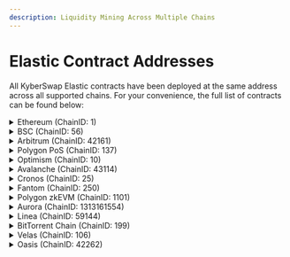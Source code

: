 ```yaml
---
description: Liquidity Mining Across Multiple Chains
---
```


# Elastic Contract Addresses

All KyberSwap Elastic contracts have been deployed at the same address across all supported chains. For your convenience, the full list of contracts can be found below:

<details>

<summary>Ethereum (ChainID: 1)</summary>

* **Factory:** [`0xC7a590291e07B9fe9E64b86c58fD8fC764308C4A`](https://etherscan.io/address/0xC7a590291e07B9fe9E64b86c58fD8fC764308C4A)
* **AntiSnipAttackPositionManager:** [`0xe222fBE074A436145b255442D919E4E3A6c6a480`](https://etherscan.io/address/0xe222fBE074A436145b255442D919E4E3A6c6a480)
* **ERC1967Proxy (PoolOracle):** [`0xD8ac7f696Ae99CD7B689726Cf03c5711Dd8DcDb4`](https://etherscan.io/address/0xD8ac7f696Ae99CD7B689726Cf03c5711Dd8DcDb4)
* **PoolOracle:** [`0x049BeffDB026D6D1D64cFc8fE29Bd12142967B09`](https://etherscan.io/address/0x049BeffDB026D6D1D64cFc8fE29Bd12142967B09)
* **ERC1967Proxy (TokenPositionDescriptor):** [`0x58f1d0F9bFf9D695010C92FB93d100CeF5113f3E`](https://etherscan.io/address/0x58f1d0F9bFf9D695010C92FB93d100CeF5113f3E)
* **TokenPositionDescriptor:** [`0x98565FcAD2080C5c19C3136fa367cE371cD40bD6`](https://etherscan.io/address/0x98565FcAD2080C5c19C3136fa367cE371cD40bD6)
* **Router:** [`0xF9c2b5746c946EF883ab2660BbbB1f10A5bdeAb4`](https://etherscan.io/address/0xF9c2b5746c946EF883ab2660BbbB1f10A5bdeAb4)
* **QouterV2:** [`0x4d47fd5a29904Dae0Ef51b1c450C9750F15D7856`](https://etherscan.io/address/0x4d47fd5a29904Dae0Ef51b1c450C9750F15D7856)
* **TicksFeesReader:** [`0x8Fd8Cb948965d9305999D767A02bf79833EADbB3`](https://etherscan.io/address/0x8Fd8Cb948965d9305999D767A02bf79833EADbB3)

</details>

<details>

<summary>BSC (ChainID: 56)</summary>

* **Factory:** [`0xC7a590291e07B9fe9E64b86c58fD8fC764308C4A`](https://bscscan.com/address/0xC7a590291e07B9fe9E64b86c58fD8fC764308C4A)
* **AntiSnipAttackPositionManager:** [`0xe222fBE074A436145b255442D919E4E3A6c6a480`](https://bscscan.com/address/0xe222fBE074A436145b255442D919E4E3A6c6a480)
* **ERC1967Proxy (PoolOracle):** [`0xD8ac7f696Ae99CD7B689726Cf03c5711Dd8DcDb4`](https://bscscan.com/address/0xD8ac7f696Ae99CD7B689726Cf03c5711Dd8DcDb4)
* **PoolOracle:** [`0x049BeffDB026D6D1D64cFc8fE29Bd12142967B09`](https://bscscan.com/address/0x049BeffDB026D6D1D64cFc8fE29Bd12142967B09)
* **ERC1967Proxy (TokenPositionDescriptor):** [`0x58f1d0F9bFf9D695010C92FB93d100CeF5113f3E`](https://bscscan.com/address/0x58f1d0F9bFf9D695010C92FB93d100CeF5113f3E)
* **TokenPositionDescriptor:** [`0x98565FcAD2080C5c19C3136fa367cE371cD40bD6`](https://bscscan.com/address/0x98565FcAD2080C5c19C3136fa367cE371cD40bD6)
* **Router:** [`0xF9c2b5746c946EF883ab2660BbbB1f10A5bdeAb4`](https://bscscan.com/address/0xF9c2b5746c946EF883ab2660BbbB1f10A5bdeAb4)
* **QouterV2:** [`0x4d47fd5a29904Dae0Ef51b1c450C9750F15D7856`](https://bscscan.com/address/0x4d47fd5a29904Dae0Ef51b1c450C9750F15D7856)
* **TicksFeesReader:** [`0x8Fd8Cb948965d9305999D767A02bf79833EADbB3`](https://bscscan.com/address/0x8Fd8Cb948965d9305999D767A02bf79833EADbB3)

</details>

<details>

<summary>Arbitrum (ChainID: 42161)</summary>

* **Factory:** [`0xC7a590291e07B9fe9E64b86c58fD8fC764308C4A`](https://arbiscan.io/address/0xC7a590291e07B9fe9E64b86c58fD8fC764308C4A)
* **AntiSnipAttackPositionManager:** [`0xe222fBE074A436145b255442D919E4E3A6c6a480`](https://arbiscan.io/address/0xe222fbe074a436145b255442d919e4e3a6c6a480)
* **ERC1967Proxy (PoolOracle):** [`0xD8ac7f696Ae99CD7B689726Cf03c5711Dd8DcDb4`](https://arbiscan.io/address/0xD8ac7f696Ae99CD7B689726Cf03c5711Dd8DcDb4)
* **PoolOracle:** [`0x049BeffDB026D6D1D64cFc8fE29Bd12142967B09`](https://arbiscan.io/address/0x049BeffDB026D6D1D64cFc8fE29Bd12142967B09)
* **ERC1967Proxy (TokenPositionDescriptor):** [`0x58f1d0F9bFf9D695010C92FB93d100CeF5113f3E`](https://arbiscan.io/address/0x58f1d0F9bFf9D695010C92FB93d100CeF5113f3E)
* **TokenPositionDescriptor:** [`0x98565FcAD2080C5c19C3136fa367cE371cD40bD6`](https://arbiscan.io/address/0x98565fcad2080c5c19c3136fa367ce371cd40bd6)
* **Router:** [`0xF9c2b5746c946EF883ab2660BbbB1f10A5bdeAb4`](https://arbiscan.io/address/0xF9c2b5746c946EF883ab2660BbbB1f10A5bdeAb4)
* **QouterV2:** [`0x4d47fd5a29904Dae0Ef51b1c450C9750F15D7856`](https://arbiscan.io/address/0x4d47fd5a29904Dae0Ef51b1c450C9750F15D7856)
* **TicksFeesReader:** [`0x8Fd8Cb948965d9305999D767A02bf79833EADbB3`](https://arbiscan.io/address/0x8Fd8Cb948965d9305999D767A02bf79833EADbB3)

</details>

<details>

<summary>Polygon PoS (ChainID: 137)</summary>

* **Factory:** [`0xC7a590291e07B9fe9E64b86c58fD8fC764308C4A`](https://polygonscan.com/address/0xC7a590291e07B9fe9E64b86c58fD8fC764308C4A)
* **AntiSnipAttackPositionManager:** [`0xe222fBE074A436145b255442D919E4E3A6c6a480`](https://polygonscan.com/address/0xe222fBE074A436145b255442D919E4E3A6c6a480)
* **ERC1967Proxy (PoolOracle):** [`0xD8ac7f696Ae99CD7B689726Cf03c5711Dd8DcDb4`](https://polygonscan.com/address/0xD8ac7f696Ae99CD7B689726Cf03c5711Dd8DcDb4)
* **PoolOracle:** [`0x049BeffDB026D6D1D64cFc8fE29Bd12142967B09`](https://polygonscan.com/address/0x049BeffDB026D6D1D64cFc8fE29Bd12142967B09)
* **ERC1967Proxy (TokenPositionDescriptor):** [`0x58f1d0F9bFf9D695010C92FB93d100CeF5113f3E`](https://polygonscan.com/address/0x58f1d0F9bFf9D695010C92FB93d100CeF5113f3E)
* **TokenPositionDescriptor:** [`0x98565FcAD2080C5c19C3136fa367cE371cD40bD6`](https://polygonscan.com/address/0x98565fcad2080c5c19c3136fa367ce371cd40bd6)
* **Router:** [`0xF9c2b5746c946EF883ab2660BbbB1f10A5bdeAb4`](https://polygonscan.com/address/0xF9c2b5746c946EF883ab2660BbbB1f10A5bdeAb4)
* **QouterV2:** [`0x4d47fd5a29904Dae0Ef51b1c450C9750F15D7856`](https://polygonscan.com/address/0x4d47fd5a29904Dae0Ef51b1c450C9750F15D7856)
* **TicksFeesReader:** [`0x8Fd8Cb948965d9305999D767A02bf79833EADbB3`](https://polygonscan.com/address/0x8Fd8Cb948965d9305999D767A02bf79833EADbB3)

</details>

<details>

<summary>Optimism (ChainID: 10)</summary>

* **Factory:** [`0xC7a590291e07B9fe9E64b86c58fD8fC764308C4A`](https://optimistic.etherscan.io/address/0xC7a590291e07B9fe9E64b86c58fD8fC764308C4A)
* **AntiSnipAttackPositionManager:** [`0xe222fBE074A436145b255442D919E4E3A6c6a480`](https://optimistic.etherscan.io/address/0xe222fBE074A436145b255442D919E4E3A6c6a480)
* **ERC1967Proxy (PoolOracle):** [`0xD8ac7f696Ae99CD7B689726Cf03c5711Dd8DcDb4`](https://optimistic.etherscan.io/address/0xD8ac7f696Ae99CD7B689726Cf03c5711Dd8DcDb4)
* **PoolOracle:** [`0x049BeffDB026D6D1D64cFc8fE29Bd12142967B09`](https://optimistic.etherscan.io/address/0x049BeffDB026D6D1D64cFc8fE29Bd12142967B09)
* **ERC1967Proxy (TokenPositionDescriptor):** [`0x58f1d0F9bFf9D695010C92FB93d100CeF5113f3E`](https://optimistic.etherscan.io/address/0x58f1d0f9bff9d695010c92fb93d100cef5113f3e)
* **TokenPositionDescriptor:** [`0x98565FcAD2080C5c19C3136fa367cE371cD40bD6`](https://optimistic.etherscan.io/address/0x98565FcAD2080C5c19C3136fa367cE371cD40bD6)
* **Router:** [`0xF9c2b5746c946EF883ab2660BbbB1f10A5bdeAb4`](https://optimistic.etherscan.io/address/0xF9c2b5746c946EF883ab2660BbbB1f10A5bdeAb4)
* **QouterV2:** [`0x4d47fd5a29904Dae0Ef51b1c450C9750F15D7856`](https://optimistic.etherscan.io/address/0x4d47fd5a29904Dae0Ef51b1c450C9750F15D7856)
* **TicksFeesReader:** [`0x8Fd8Cb948965d9305999D767A02bf79833EADbB3`](https://optimistic.etherscan.io/address/0x8Fd8Cb948965d9305999D767A02bf79833EADbB3)

</details>

<details>

<summary>Avalanche (ChainID: 43114)</summary>

* **Factory:** [`0xC7a590291e07B9fe9E64b86c58fD8fC764308C4A`](https://snowtrace.io/address/0xC7a590291e07B9fe9E64b86c58fD8fC764308C4A)
* **AntiSnipAttackPositionManager:** [`0xe222fBE074A436145b255442D919E4E3A6c6a480`](https://snowtrace.io/address/0xe222fBE074A436145b255442D919E4E3A6c6a480)
* **ERC1967Proxy (PoolOracle):** [`0xD8ac7f696Ae99CD7B689726Cf03c5711Dd8DcDb4`](https://snowtrace.io/address/0xD8ac7f696Ae99CD7B689726Cf03c5711Dd8DcDb4)
* **PoolOracle:** [`0x049BeffDB026D6D1D64cFc8fE29Bd12142967B09`](https://snowtrace.io/address/0x049BeffDB026D6D1D64cFc8fE29Bd12142967B09)
* **ERC1967Proxy (TokenPositionDescriptor):** [`0x58f1d0F9bFf9D695010C92FB93d100CeF5113f3E`](https://snowtrace.io/address/0x58f1d0F9bFf9D695010C92FB93d100CeF5113f3E)
* **TokenPositionDescriptor:** [`0x98565FcAD2080C5c19C3136fa367cE371cD40bD6`](https://snowtrace.io/address/0x98565FcAD2080C5c19C3136fa367cE371cD40bD6)
* **Router:** [`0xF9c2b5746c946EF883ab2660BbbB1f10A5bdeAb4`](https://snowtrace.io/address/0xF9c2b5746c946EF883ab2660BbbB1f10A5bdeAb4)
* **QouterV2:** [`0x4d47fd5a29904Dae0Ef51b1c450C9750F15D7856`](https://snowtrace.io/address/0x4d47fd5a29904Dae0Ef51b1c450C9750F15D7856)
* **TicksFeesReader:** [`0x8Fd8Cb948965d9305999D767A02bf79833EADbB3`](https://snowtrace.io/address/0x8Fd8Cb948965d9305999D767A02bf79833EADbB3)

</details>

<details>

<summary>Cronos (ChainID: 25)</summary>

* **Factory:** [`0xC7a590291e07B9fe9E64b86c58fD8fC764308C4A`](https://cronoscan.com/address/0xC7a590291e07B9fe9E64b86c58fD8fC764308C4A)
* **AntiSnipAttackPositionManager:** [`0xe222fBE074A436145b255442D919E4E3A6c6a480`](https://cronoscan.com/address/0xe222fBE074A436145b255442D919E4E3A6c6a480)
* **ERC1967Proxy (PoolOracle):** [`0xD8ac7f696Ae99CD7B689726Cf03c5711Dd8DcDb4`](https://cronoscan.com/address/0xD8ac7f696Ae99CD7B689726Cf03c5711Dd8DcDb4)
* **PoolOracle:** [`0x049BeffDB026D6D1D64cFc8fE29Bd12142967B09`](https://cronoscan.com/address/0x049BeffDB026D6D1D64cFc8fE29Bd12142967B09)
* **ERC1967Proxy (TokenPositionDescriptor):** [`0x58f1d0F9bFf9D695010C92FB93d100CeF5113f3E`](https://cronoscan.com/address/0x58f1d0F9bFf9D695010C92FB93d100CeF5113f3E)
* **TokenPositionDescriptor:** [`0x98565FcAD2080C5c19C3136fa367cE371cD40bD6`](https://cronoscan.com/address/0x98565FcAD2080C5c19C3136fa367cE371cD40bD6)
* **Router:** [`0xF9c2b5746c946EF883ab2660BbbB1f10A5bdeAb4`](https://cronoscan.com/address/0xF9c2b5746c946EF883ab2660BbbB1f10A5bdeAb4)
* **QouterV2:** [`0x4d47fd5a29904Dae0Ef51b1c450C9750F15D7856`](https://cronoscan.com/address/0x4d47fd5a29904Dae0Ef51b1c450C9750F15D7856)
* **TicksFeesReader:** [`0x8Fd8Cb948965d9305999D767A02bf79833EADbB3`](https://cronoscan.com/address/0x8Fd8Cb948965d9305999D767A02bf79833EADbB3)

</details>

<details>

<summary>Fantom (ChainID: 250)</summary>

* **Factory:** [`0xC7a590291e07B9fe9E64b86c58fD8fC764308C4A`](https://ftmscan.com/address/0xC7a590291e07B9fe9E64b86c58fD8fC764308C4A)
* **AntiSnipAttackPositionManager:** [`0xe222fBE074A436145b255442D919E4E3A6c6a480`](https://ftmscan.com/address/0xe222fBE074A436145b255442D919E4E3A6c6a480)
* **ERC1967Proxy (PoolOracle):** [`0xD8ac7f696Ae99CD7B689726Cf03c5711Dd8DcDb4`](https://ftmscan.com/address/0xd8ac7f696ae99cd7b689726cf03c5711dd8dcdb4)
* **PoolOracle:** [`0x049BeffDB026D6D1D64cFc8fE29Bd12142967B09`](https://ftmscan.com/address/0x049BeffDB026D6D1D64cFc8fE29Bd12142967B09)
* **ERC1967Proxy (TokenPositionDescriptor):** [`0x58f1d0F9bFf9D695010C92FB93d100CeF5113f3E`](https://ftmscan.com/address/0x58f1d0F9bFf9D695010C92FB93d100CeF5113f3E)
* **TokenPositionDescriptor:** [`0x98565FcAD2080C5c19C3136fa367cE371cD40bD6`](https://ftmscan.com/address/0x98565FcAD2080C5c19C3136fa367cE371cD40bD6)
* **Router:** [`0xF9c2b5746c946EF883ab2660BbbB1f10A5bdeAb4`](https://ftmscan.com/address/0xF9c2b5746c946EF883ab2660BbbB1f10A5bdeAb4)
* **QouterV2:** [`0x4d47fd5a29904Dae0Ef51b1c450C9750F15D7856`](https://ftmscan.com/address/0x4d47fd5a29904Dae0Ef51b1c450C9750F15D7856)
* **TicksFeesReader:** [`0x8Fd8Cb948965d9305999D767A02bf79833EADbB3`](https://ftmscan.com/address/0x8fd8cb948965d9305999d767a02bf79833eadbb3)

</details>

<details>

<summary>Polygon zkEVM (ChainID: 1101)</summary>

* **Factory:** [`0xC7a590291e07B9fe9E64b86c58fD8fC764308C4A`](https://zkevm.polygonscan.com/address/0xC7a590291e07B9fe9E64b86c58fD8fC764308C4A)
* **AntiSnipAttackPositionManager:** [`0xe222fBE074A436145b255442D919E4E3A6c6a480`](https://zkevm.polygonscan.com/address/0xe222fBE074A436145b255442D919E4E3A6c6a480)
* **ERC1967Proxy (PoolOracle):** [`0xD8ac7f696Ae99CD7B689726Cf03c5711Dd8DcDb4`](https://zkevm.polygonscan.com/address/0xD8ac7f696Ae99CD7B689726Cf03c5711Dd8DcDb4)
* **PoolOracle:** [`0x049BeffDB026D6D1D64cFc8fE29Bd12142967B09`](https://zkevm.polygonscan.com/address/0x049BeffDB026D6D1D64cFc8fE29Bd12142967B09)
* **ERC1967Proxy (TokenPositionDescriptor):** [`0x58f1d0F9bFf9D695010C92FB93d100CeF5113f3E`](https://zkevm.polygonscan.com/address/0x58f1d0F9bFf9D695010C92FB93d100CeF5113f3E)
* **TokenPositionDescriptor:** [`0x98565FcAD2080C5c19C3136fa367cE371cD40bD6`](https://zkevm.polygonscan.com/address/0x98565FcAD2080C5c19C3136fa367cE371cD40bD6)
* **Router:** [`0xF9c2b5746c946EF883ab2660BbbB1f10A5bdeAb4`](https://zkevm.polygonscan.com/address/0xF9c2b5746c946EF883ab2660BbbB1f10A5bdeAb4)
* **QouterV2:** [`0x4d47fd5a29904Dae0Ef51b1c450C9750F15D7856`](https://zkevm.polygonscan.com/address/0x4d47fd5a29904Dae0Ef51b1c450C9750F15D7856)
* **TicksFeesReader:** [`0x8Fd8Cb948965d9305999D767A02bf79833EADbB3`](https://zkevm.polygonscan.com/address/0x8Fd8Cb948965d9305999D767A02bf79833EADbB3)

</details>

<details>

<summary>Aurora (ChainID: 1313161554)</summary>

* **Factory:** [`0x5F1dddbf348aC2fbe22a163e30F99F9ECE3DD50a`](https://explorer.mainnet.aurora.dev/address/0x5F1dddbf348aC2fbe22a163e30F99F9ECE3DD50a)
* **Router:** [`0xC1e7dFE73E1598E3910EF4C7845B68A9Ab6F4c83`](https://explorer.mainnet.aurora.dev/address/0xC1e7dFE73E1598E3910EF4C7845B68A9Ab6F4c83)
* **QuoterV2:** [`0x0D125c15D54cA1F8a813C74A81aEe34ebB508C1f`](https://explorer.mainnet.aurora.dev/address/0x0D125c15D54cA1F8a813C74A81aEe34ebB508C1f)
* **AntiSnipAttackPositionManager:** [`0x2B1c7b41f6A8F2b2bc45C3233a5d5FB3cD6dC9A8`](https://explorer.mainnet.aurora.dev/address/0x2B1c7b41f6A8F2b2bc45C3233a5d5FB3cD6dC9A8)
* **TicksFeesReader:** [`0x165c68077ac06c83800d19200e6E2B08D02dE75D`](https://explorer.mainnet.aurora.dev/address/0x165c68077ac06c83800d19200e6E2B08D02dE75D)
* **TokenPositionDescriptor:** [`0xDA474537cE9b687b78B236452A05631f09B6EB6A`](https://explorer.mainnet.aurora.dev/address/0xDA474537cE9b687b78B236452A05631f09B6EB6A)
* **TokenPositionDescriptorProxy:** [`0x8abd8c92F1901cf204590c16b5EF690a35b3741E`](https://explorer.mainnet.aurora.dev/address/0x8abd8c92F1901cf204590c16b5EF690a35b3741E)

</details>

<details>

<summary>Linea (ChainID: 59144)</summary>

* **Factory:** [`0xC7a590291e07B9fe9E64b86c58fD8fC764308C4A`](https://explorer.linea.build/address/0xC7a590291e07B9fe9E64b86c58fD8fC764308C4A)
* **AntiSnipAttackPositionManager:** [`0xe222fBE074A436145b255442D919E4E3A6c6a480`](https://explorer.linea.build/address/0xe222fBE074A436145b255442D919E4E3A6c6a480)
* **ERC1967Proxy (PoolOracle):** [`0xD8ac7f696Ae99CD7B689726Cf03c5711Dd8DcDb4`](https://explorer.linea.build/address/0xD8ac7f696Ae99CD7B689726Cf03c5711Dd8DcDb4)
* **PoolOracle:** [`0x049BeffDB026D6D1D64cFc8fE29Bd12142967B09`](https://explorer.linea.build/address/0x049BeffDB026D6D1D64cFc8fE29Bd12142967B09)
* **ERC1967Proxy (TokenPositionDescriptor):** [`0x58f1d0F9bFf9D695010C92FB93d100CeF5113f3`](https://explorer.linea.build/address/0x58f1d0F9bFf9D695010C92FB93d100CeF5113f3E)
* **TokenPositionDescriptor:** [`0x98565FcAD2080C5c19C3136fa367cE371cD40bD6`](https://explorer.linea.build/address/0x98565FcAD2080C5c19C3136fa367cE371cD40bD6)
* **Router:** [`0xF9c2b5746c946EF883ab2660BbbB1f10A5bdeAb4`](https://explorer.linea.build/address/0xF9c2b5746c946EF883ab2660BbbB1f10A5bdeAb4)
* **QouterV2:** [`0x4d47fd5a29904Dae0Ef51b1c450C9750F15D7856`](https://explorer.linea.build/address/0x4d47fd5a29904Dae0Ef51b1c450C9750F15D7856)
* **TicksFeesReader:** [`0x8Fd8Cb948965d9305999D767A02bf79833EADbB3`](https://explorer.linea.build/address/0x8Fd8Cb948965d9305999D767A02bf79833EADbB3)

</details>

<details>

<summary>BitTorrent Chain (ChainID: 199)</summary>

* **Factory:** [`0xC7a590291e07B9fe9E64b86c58fD8fC764308C4A`](https://bttcscan.com/address/0xC7a590291e07B9fe9E64b86c58fD8fC764308C4A)
* **AntiSnipAttackPositionManager:** [`0xe222fBE074A436145b255442D919E4E3A6c6a480`](https://bttcscan.com/address/0xe222fBE074A436145b255442D919E4E3A6c6a480)
* **ERC1967Proxy (PoolOracle):** [`0xD8ac7f696Ae99CD7B689726Cf03c5711Dd8DcDb4`](https://bttcscan.com/address/0xD8ac7f696Ae99CD7B689726Cf03c5711Dd8DcDb4)
* **PoolOracle:** [`0x049BeffDB026D6D1D64cFc8fE29Bd12142967B09`](https://bttcscan.com/address/0x049BeffDB026D6D1D64cFc8fE29Bd12142967B09)
* **ERC1967Proxy (TokenPositionDescriptor):** [`0x58f1d0F9bFf9D695010C92FB93d100CeF5113f3E`](https://bttcscan.com/address/0x58f1d0F9bFf9D695010C92FB93d100CeF5113f3E)
* **TokenPositionDescriptor:** [`0x98565FcAD2080C5c19C3136fa367cE371cD40bD6`](https://bttcscan.com/address/0x98565FcAD2080C5c19C3136fa367cE371cD40bD6)
* **Router:** [`0xF9c2b5746c946EF883ab2660BbbB1f10A5bdeAb4`](https://bttcscan.com/address/0xF9c2b5746c946EF883ab2660BbbB1f10A5bdeAb4)
* **QouterV2:** [`0x4d47fd5a29904Dae0Ef51b1c450C9750F15D7856`](https://bttcscan.com/address/0x4d47fd5a29904Dae0Ef51b1c450C9750F15D7856)
* **TicksFeesReader:** [`0x8Fd8Cb948965d9305999D767A02bf79833EADbB3`](https://bttcscan.com/address/0x8Fd8Cb948965d9305999D767A02bf79833EADbB3)

</details>

<details>

<summary>Velas (ChainID: 106)</summary>

* **Factory:** [`0xC7a590291e07B9fe9E64b86c58fD8fC764308C4A`](https://evmexplorer.velas.com/address/0xC7a590291e07B9fe9E64b86c58fD8fC764308C4A)
* **AntiSnipAttackPositionManager:** [`0xe222fBE074A436145b255442D919E4E3A6c6a480`](https://evmexplorer.velas.com/address/0xe222fBE074A436145b255442D919E4E3A6c6a480)
* **ERC1967Proxy (PoolOracle):** [`0xD8ac7f696Ae99CD7B689726Cf03c5711Dd8DcDb4`](https://evmexplorer.velas.com/address/0xD8ac7f696Ae99CD7B689726Cf03c5711Dd8DcDb4)
* **PoolOracle:** [`0x049BeffDB026D6D1D64cFc8fE29Bd12142967B09`](https://evmexplorer.velas.com/address/0x049BeffDB026D6D1D64cFc8fE29Bd12142967B09)
* **ERC1967Proxy (TokenPositionDescriptor):** [`0x58f1d0F9bFf9D695010C92FB93d100CeF5113f3E`](https://evmexplorer.velas.com/address/0x58f1d0F9bFf9D695010C92FB93d100CeF5113f3E)
* **TokenPositionDescriptor:** [`0x98565FcAD2080C5c19C3136fa367cE371cD40bD6`](https://evmexplorer.velas.com/address/0x98565FcAD2080C5c19C3136fa367cE371cD40bD6)
* **Router:** [`0xF9c2b5746c946EF883ab2660BbbB1f10A5bdeAb4`](https://evmexplorer.velas.com/address/0xF9c2b5746c946EF883ab2660BbbB1f10A5bdeAb4)
* **QouterV2:** [`0x4d47fd5a29904Dae0Ef51b1c450C9750F15D7856`](https://evmexplorer.velas.com/address/0x4d47fd5a29904Dae0Ef51b1c450C9750F15D7856)
* **TicksFeesReader:** [`0x8Fd8Cb948965d9305999D767A02bf79833EADbB3`](https://evmexplorer.velas.com/address/0x8Fd8Cb948965d9305999D767A02bf79833EADbB3)

</details>

<details>

<summary>Oasis (ChainID: 42262)</summary>

* **Factory:** [`0xC7a590291e07B9fe9E64b86c58fD8fC764308C4A`](https://explorer.emerald.oasis.dev/address/0xC7a590291e07B9fe9E64b86c58fD8fC764308C4A/transactions)
* **AntiSnipAttackPositionManager:** [`0xe222fBE074A436145b255442D919E4E3A6c6a480`](https://explorer.emerald.oasis.dev/address/0xe222fBE074A436145b255442D919E4E3A6c6a480/transactions)
* **ERC1967Proxy (PoolOracle):** [`0xD8ac7f696Ae99CD7B689726Cf03c5711Dd8DcDb4`](https://explorer.emerald.oasis.dev/address/0xD8ac7f696Ae99CD7B689726Cf03c5711Dd8DcDb4/transactions)
* **PoolOracle:** [`0x049BeffDB026D6D1D64cFc8fE29Bd12142967B09`](https://explorer.emerald.oasis.dev/address/0x049BeffDB026D6D1D64cFc8fE29Bd12142967B09/transactions)
* **ERC1967Proxy (TokenPositionDescriptor):** [`0x58f1d0F9bFf9D695010C92FB93d100CeF5113f3E`](https://explorer.emerald.oasis.dev/address/0x58f1d0F9bFf9D695010C92FB93d100CeF5113f3E/transactions)
* **TokenPositionDescriptor:** [`0x98565FcAD2080C5c19C3136fa367cE371cD40bD6`](https://explorer.emerald.oasis.dev/address/0x98565FcAD2080C5c19C3136fa367cE371cD40bD6/transactions)
* **Router:** [`0xF9c2b5746c946EF883ab2660BbbB1f10A5bdeAb4`](https://explorer.emerald.oasis.dev/address/0xF9c2b5746c946EF883ab2660BbbB1f10A5bdeAb4/transactions)
* **QouterV2:** [`0x4d47fd5a29904Dae0Ef51b1c450C9750F15D7856`](https://explorer.emerald.oasis.dev/address/0x4d47fd5a29904Dae0Ef51b1c450C9750F15D7856/transactions)
* **TicksFeesReader:** [`0x8Fd8Cb948965d9305999D767A02bf79833EADbB3`](https://explorer.emerald.oasis.dev/address/0x8Fd8Cb948965d9305999D767A02bf79833EADbB3/transactions)

</details>
